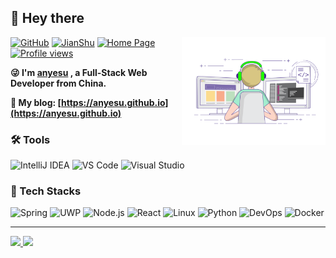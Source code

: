 ## 👋 Hey there

<img align='right' src="https://raw.githubusercontent.com/chandan-reddy-k/chandan-reddy-k/master/assets/coding-freak.gif" width="230">

[![GitHub](https://img.shields.io/badge/-%20-181717?logo=github)](https://github.com/anyesu) [![JianShu](https://img.shields.io/badge/简-ea6f5a)](https://www.jianshu.com/u/c5327915649c) [![Home Page](https://img.shields.io/badge/🏠-4fc08d)](https://anyesu.github.io) [![Profile views](https://visitor-badge.glitch.me/badge?page_id=anyesu.anyesu)](https://github.com/anyesu)

**😜 I'm [anyesu](https://github.com/anyesu) , a Full-Stack Web Developer from China.**

**📰 My blog: [https://anyesu.github.io](https://anyesu.github.io)**

### 🛠️ Tools

![IntelliJ IDEA](https://img.shields.io/badge/-IntelliJ%20IDEA-f53463?&logo=IntelliJ%20IDEA&logoColor=333) ![VS Code](https://img.shields.io/badge/-VS%20Code-007acc?&logo=visual%20studio%20code) ![Visual Studio](https://img.shields.io/badge/-Visual%20Studio-5c2d91?&logo=Visual%20Studio)

### 🎨 Tech Stacks

![Spring](https://img.shields.io/badge/-Spring-6db33f?&logo=Spring&logoColor=fff) ![UWP](https://img.shields.io/badge/-UWP-913eb0?&logo=Microsoft) ![Node.js](https://img.shields.io/badge/-Node.js-339933?&logo=node.js&logoColor=fff) ![React](https://img.shields.io/badge/-React-61dafb?&logo=React&logoColor=222) ![Linux](https://img.shields.io/badge/-Linux-fcc624?&logo=Linux&logoColor=222) ![Python](https://img.shields.io/badge/-Python-3776ab?&logo=Python&logoColor=fff) ![DevOps](https://img.shields.io/badge/-DevOps-343434?&logo=CircleCI&logoColor=fff) ![Docker](https://img.shields.io/badge/-Docker-2496ed?&logo=Docker&logoColor=fff)

---

<a href="https://anyesu.github.io">
  <img width="48%" src="https://github-readme-stats.vercel.app/api?username=anyesu&hide_title=true&hide_border=true&show_icons=true&include_all_commits=true&count_private=true&text_color=000&icon_color=000&bg_color=0,ea6161,ffc64d,fffc4d,52fa5a&theme=tokyonight" />
  <img width="48%" src="https://github-readme-stats.vercel.app/api/top-langs/?username=anyesu&hide=html&hide_title=false&hide_border=true&layout=compact&langs_count=6&text_color=000&icon_color=fff&bg_color=0,52fa5a,4dfcff,c64dff&card_width=445&theme=graywhite" />
</a>

